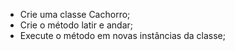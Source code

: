 * Crie uma classe Cachorro;
* Crie o método latir e andar;
* Execute o método em novas instâncias da classe;